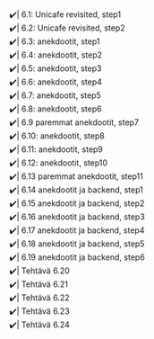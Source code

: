 ✔️| 6.1: Unicafe revisited, step1 <br>
✔️| 6.2: Unicafe revisited, step2 <br>
✔️| 6.3: anekdootit, step1<br>
✔️| 6.4: anekdootit, step2<br>
✔️| 6.5: anekdootit, step3<br>
✔️| 6.6: anekdootit, step4<br>
✔️| 6.7: anekdootit, step5<br>
✔️| 6.8: anekdootit, step6<br>
✔️| 6.9 paremmat anekdootit, step7<br>
✔️| 6.10: anekdootit, step8<br>
✔️| 6.11: anekdootit, step9<br>
✔️| 6.12: anekdootit, step10<br>
✔️| 6.13 paremmat anekdootit, step11<br>
✔️| 6.14 anekdootit ja backend, step1<br>
✔️| 6.15 anekdootit ja backend, step2<br>
✔️| 6.16 anekdootit ja backend, step3<br>
✔️| 6.17 anekdootit ja backend, step4<br>
✔️| 6.18 anekdootit ja backend, step5<br>
✔️| 6.19 anekdootit ja backend, step6<br>
✔️| Tehtävä 6.20<br>
✔️| Tehtävä 6.21<br>
✔️| Tehtävä 6.22<br>
✔️| Tehtävä 6.23<br>
✔️| Tehtävä 6.24<br>

